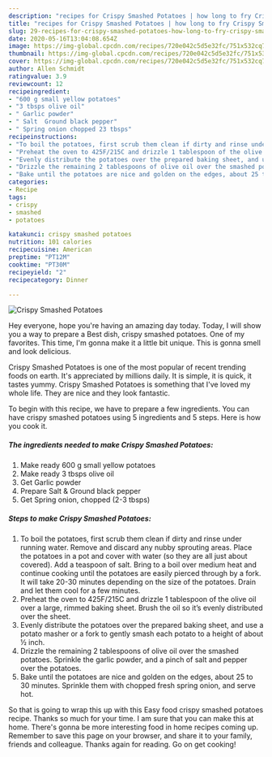 ```yaml
---
description: "recipes for Crispy Smashed Potatoes | how long to fry Crispy Smashed Potatoes"
title: "recipes for Crispy Smashed Potatoes | how long to fry Crispy Smashed Potatoes"
slug: 29-recipes-for-crispy-smashed-potatoes-how-long-to-fry-crispy-smashed-potatoes
date: 2020-05-16T13:04:08.654Z
image: https://img-global.cpcdn.com/recipes/720e042c5d5e32fc/751x532cq70/crispy-smashed-potatoes-recipe-main-photo.jpg
thumbnail: https://img-global.cpcdn.com/recipes/720e042c5d5e32fc/751x532cq70/crispy-smashed-potatoes-recipe-main-photo.jpg
cover: https://img-global.cpcdn.com/recipes/720e042c5d5e32fc/751x532cq70/crispy-smashed-potatoes-recipe-main-photo.jpg
author: Allen Schmidt
ratingvalue: 3.9
reviewcount: 12
recipeingredient:
- "600 g small yellow potatoes"
- "3 tbsps olive oil"
- " Garlic powder"
- " Salt  Ground black pepper"
- " Spring onion chopped 23 tbsps"
recipeinstructions:
- "To boil the potatoes, first scrub them clean if dirty and rinse under running water. Remove and discard any nubby sprouting areas. Place the potatoes in a pot and cover with water (so they are all just about covered). Add a teaspoon of salt. Bring to a boil over medium heat and continue cooking until the potatoes are easily pierced through by a fork. It will take 20-30 minutes depending on the size of the potatoes. Drain and let them cool for a few minutes."
- "Preheat the oven to 425F/215C and drizzle 1 tablespoon of the olive oil over a large, rimmed baking sheet. Brush the oil so it’s evenly distributed over the sheet."
- "Evenly distribute the potatoes over the prepared baking sheet, and use a potato masher or a fork to gently smash each potato to a height of about ½ inch."
- "Drizzle the remaining 2 tablespoons of olive oil over the smashed potatoes. Sprinkle the garlic powder, and a pinch of salt and pepper over the potatoes."
- "Bake until the potatoes are nice and golden on the edges, about 25 to 30 minutes. Sprinkle them with chopped fresh spring onion, and serve hot."
categories:
- Recipe
tags:
- crispy
- smashed
- potatoes

katakunci: crispy smashed potatoes 
nutrition: 101 calories
recipecuisine: American
preptime: "PT12M"
cooktime: "PT30M"
recipeyield: "2"
recipecategory: Dinner

---
```



![Crispy Smashed Potatoes](https://img-global.cpcdn.com/recipes/720e042c5d5e32fc/751x532cq70/crispy-smashed-potatoes-recipe-main-photo.jpg)

Hey everyone, hope you're having an amazing day today. Today, I will show you a way to prepare a Best dish, crispy smashed potatoes. One of my favorites. This time, I'm gonna make it a little bit unique. This is gonna smell and look delicious.



Crispy Smashed Potatoes is one of the most popular of recent trending foods on earth. It's appreciated by millions daily. It is simple, it is quick, it tastes yummy. Crispy Smashed Potatoes is something that I've loved my whole life. They are nice and they look fantastic.


To begin with this recipe, we have to prepare a few ingredients. You can have crispy smashed potatoes using 5 ingredients and 5 steps. Here is how you cook it.

<!--inarticleads1-->

##### The ingredients needed to make Crispy Smashed Potatoes:

1. Make ready 600 g small yellow potatoes
1. Make ready 3 tbsps olive oil
1. Get  Garlic powder
1. Prepare  Salt &amp; Ground black pepper
1. Get  Spring onion, chopped (2-3 tbsps)




<!--inarticleads2-->

##### Steps to make Crispy Smashed Potatoes:

1. To boil the potatoes, first scrub them clean if dirty and rinse under running water. Remove and discard any nubby sprouting areas. Place the potatoes in a pot and cover with water (so they are all just about covered). Add a teaspoon of salt. Bring to a boil over medium heat and continue cooking until the potatoes are easily pierced through by a fork. It will take 20-30 minutes depending on the size of the potatoes. Drain and let them cool for a few minutes.
1. Preheat the oven to 425F/215C and drizzle 1 tablespoon of the olive oil over a large, rimmed baking sheet. Brush the oil so it’s evenly distributed over the sheet.
1. Evenly distribute the potatoes over the prepared baking sheet, and use a potato masher or a fork to gently smash each potato to a height of about ½ inch.
1. Drizzle the remaining 2 tablespoons of olive oil over the smashed potatoes. Sprinkle the garlic powder, and a pinch of salt and pepper over the potatoes.
1. Bake until the potatoes are nice and golden on the edges, about 25 to 30 minutes. Sprinkle them with chopped fresh spring onion, and serve hot.




So that is going to wrap this up with this Easy food crispy smashed potatoes recipe. Thanks so much for your time. I am sure that you can make this at home. There's gonna be more interesting food in home recipes coming up. Remember to save this page on your browser, and share it to your family, friends and colleague. Thanks again for reading. Go on get cooking!
